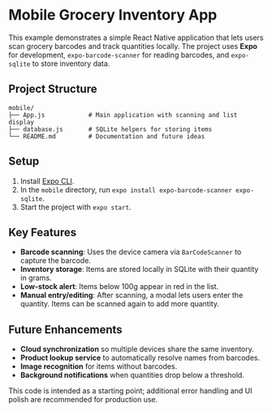 # Mobile Grocery Inventory App

This example demonstrates a simple React Native application that lets users scan grocery barcodes and track quantities locally. The project uses **Expo** for development, `expo-barcode-scanner` for reading barcodes, and `expo-sqlite` to store inventory data.

## Project Structure

```
mobile/
├── App.js            # Main application with scanning and list display
├── database.js       # SQLite helpers for storing items
└── README.md         # Documentation and future ideas
```

## Setup

1. Install [Expo CLI](https://docs.expo.dev/get-started/installation/).
2. In the `mobile` directory, run `expo install expo-barcode-scanner expo-sqlite`.
3. Start the project with `expo start`.

## Key Features

- **Barcode scanning**: Uses the device camera via `BarCodeScanner` to capture the barcode.
- **Inventory storage**: Items are stored locally in SQLite with their quantity in grams.
- **Low-stock alert**: Items below 100g appear in red in the list.
- **Manual entry/editing**: After scanning, a modal lets users enter the quantity. Items can be scanned again to add more quantity.

## Future Enhancements

- **Cloud synchronization** so multiple devices share the same inventory.
- **Product lookup service** to automatically resolve names from barcodes.
- **Image recognition** for items without barcodes.
- **Background notifications** when quantities drop below a threshold.

This code is intended as a starting point; additional error handling and UI polish are recommended for production use.
